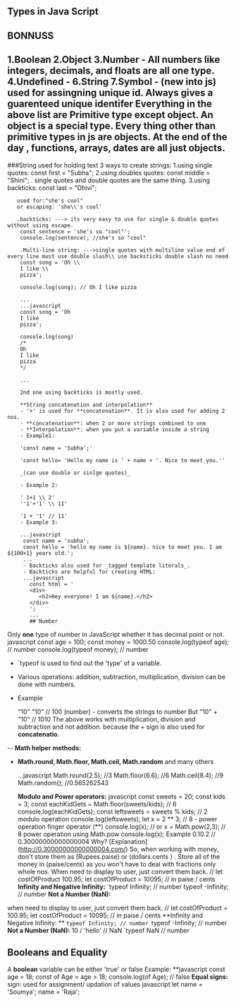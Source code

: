 ## Types in Java Script

**BONNUSS**
---
1.Boolean
2.Object
3.Number - All numbers like integers, decimals, and floats are all one type.
4.Undefined - 
6.String
7.Symbol - (new into js) used for assingning unique id. Always gives a guarenteed unique identifer 
Everything in the above list are Primitive type except object.
An object is a special type.
Every thing other than primitive types in js are objects.
At the end of the day , functions, arrays, dates are all just objects.
------------------------------------------------
###String
  used for holding text
  3 ways to create strings:
     1.using single quotes:
       const first = "Subha";
     2.using doubles quotes:
       const middle = "Shini";
     . single quotes and double quotes are the same thing.
     3.using backticks:
        const last = "Dhivi";
        
       used for:"she's cool"
       or escaping: 'she\\'s cool'
       
       .backticks: ---> its very easy to use for single & double quotes without using escape.
        const sentence = 'she's so "cool"';
        console.log(sentence); //she's so "cool"
        
        .Multi-line string: --->single quotes with multiline value end of every line must use double slash\\ use backsticks double slash no need
        const song = 'Oh \\
        I like \\
        pizza';
        
        console.log(song); // Oh I like pizza
        
        ...
        ...javascript 
        const song = 'Oh
        I like
        pizza';
        
        console.log(song)
        /*
        Oh
        I like
        pizza
        */
        
        ...
        
        2nd one using backticks is mostly used.
        
        **String concatenation and interpolation**
        - '+' is used for **concatenation**. It is also used for adding 2 nos.
        - **concatenation**: when 2 or more strings combined to one 
        - **Interpolation**: when you put a variable inside a string 
        - Example1:
        
        'const name = 'Subha';'
        
        'const hello= 'Hello my name is ' + name + '. Nice to meet you.''  
        
        _(can use double or sinlge quotes)_
        
        - Example 2:
        
        ' 1+1 \\ 2'
        ''1'+'1' \\ 11'
        
        '1 + '1' // 11'
        - Example 3:
        
        ...javascript
         const name = 'subha';
         const hello = 'hello my name is ${name}. nice to meet you. I am ${100+1} years old.';
         ...
         - Backticks also used for _tagged template literals_.
         - Backticks are helpful for creating HTML:
         ...javascript
           const html = '
           <div>
              <h2>Hey everyone! I am ${name}.</h2>
           </div>
           ';
           ... 
           ## Number


Only **one** type of number in JavaScript whether it has decimal point or not.
javascript
const age = 100;
const money = 1000.50
console.log(typeof age); // number
console.log(typeof money); // number


-  `typeof is used to find out the 'type' of a variable.

-   Various operations: addition, subtraction, multiplication, division can be done with numbers.

-   Example

    "10" "10" // 100 (number) - converts the strings to number
    But "10" + "10" // 1010
The above works with multiplication, division and subtraction and not addition.
because the + sign is also used for **concatenatio**.

-- **Math helper methods:**

- **Math.round, Math.floor, Math.ceil, Math.random** and many others

   ...javascript 
   Math.round(2.5); //3
   Math.floor(6.6); //6
   Math.ceil(8.4); //9
   Math.random(); //0.565262543
   
   **Modulo and Power operators:**
javascript
const sweets = 20;
const kids = 3;
const eachKidGets = Math.floor(sweets/kids); // 6
console.log(eachKidGets); const leftsweets = sweets % kids; // 2 modulo operation console.log(leftsweets);
let x = 2 ** 3; // 8 - power operation finger operator (**)
console.log(x);
// or
x = Math.pow(2,3); // 8 power operation using Math.pow
console.log(x);
Example
0.10.2 // 0.30000000000000004
Why? [Explanation] (http://0.30000000000000004.com/)
So, when working with money, don't store them as (Rupees.paise) or (dollars.cents ) .
Store all of the money in (paise/cents) as you won't have to deal with fractions only whole nos. When need to display to user, just convert them back.
// let costOfProduct 100.95;
let costOfProduct = 10095; // in paise / cents
**Infinity and Negative Infinity:**
`typeof Infinity; // number
typeof -Infinity; // number
**Not a Number (NaN):**

when need to display to user, just convert them back.
// let costOfProduct = 100.95;
let costOfProduct = 10095; // in paise / cents
**Infinity and Negative Infinity: **
`typeof Infinity; // number
`typeof -Infinity; // number
**Not a Number (NaN):**
10 / 'hello' // NaN
`typeof NaN // number

## Booleans and Equality
A **boolean** variable can be either 'true' or false
Example:
**javascript
const age = 18;
const of Age = age > 18;
console.log(of Age); // false
**Equal signs:**
sign: used for assignment/ updation of values
javascript
let name = 'Soumya';
name = 'Raja';


        